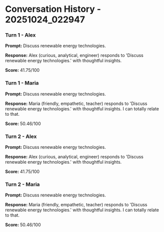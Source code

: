 # Conversation History - 20251024_022947

### Turn 1 - Alex
**Prompt:** Discuss renewable energy technologies.

**Response:** Alex (curious, analytical, engineer) responds to 'Discuss renewable energy technologies.' with thoughtful insights.

**Score:** 41.75/100

### Turn 1 - Maria
**Prompt:** Discuss renewable energy technologies.

**Response:** Maria (friendly, empathetic, teacher) responds to 'Discuss renewable energy technologies.' with thoughtful insights. I can totally relate to that.

**Score:** 50.46/100

### Turn 2 - Alex
**Prompt:** Discuss renewable energy technologies.

**Response:** Alex (curious, analytical, engineer) responds to 'Discuss renewable energy technologies.' with thoughtful insights.

**Score:** 41.75/100

### Turn 2 - Maria
**Prompt:** Discuss renewable energy technologies.

**Response:** Maria (friendly, empathetic, teacher) responds to 'Discuss renewable energy technologies.' with thoughtful insights. I can totally relate to that.

**Score:** 50.46/100

